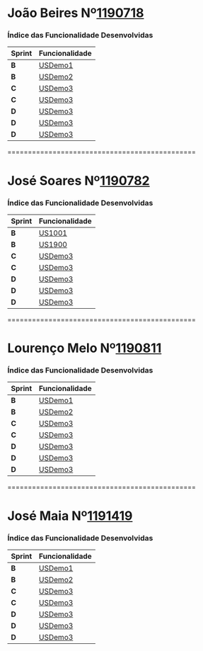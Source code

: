 João Beires Nº[1190718](./)
===============================


### Índice das Funcionalidade Desenvolvidas ###


| Sprint | Funcionalidade     |
|--------|--------------------|
| **B**  | [USDemo1](USDemo1) |
| **B**  | [USDemo2](USDemo2) |
| **C**  | [USDemo3](USDemo3) |
| **C**  | [USDemo3](USDemo4) |
| **D**  | [USDemo3](USDemo5) |
| **D**  | [USDemo3](USDemo6) |
| **D**  | [USDemo3](USDemo7) |


==============================================

José Soares Nº[1190782](/docs/1190782)
===============================


### Índice das Funcionalidade Desenvolvidas ###


| Sprint | Funcionalidade                 |
|--------|--------------------------------|
| **B**  | [US1001](/docs/1190782/US1001) |
| **B**  | [US1900](/docs/1190782/US1900) |
| **C**  | [USDemo3](USDemo3)             |
| **C**  | [USDemo3](USDemo4)             |
| **D**  | [USDemo3](USDemo5)             |
| **D**  | [USDemo3](USDemo6)             |
| **D**  | [USDemo3](USDemo7)             |


==============================================

Lourenço Melo Nº[1190811](./)
===============================


### Índice das Funcionalidade Desenvolvidas ###


| Sprint | Funcionalidade     |
|--------|--------------------|
| **B**  | [USDemo1](USDemo1) |
| **B**  | [USDemo2](USDemo2) |
| **C**  | [USDemo3](USDemo3) |
| **C**  | [USDemo3](USDemo4) |
| **D**  | [USDemo3](USDemo5) |
| **D**  | [USDemo3](USDemo6) |
| **D**  | [USDemo3](USDemo7) |


==============================================

José Maia Nº[1191419](./)
===============================


### Índice das Funcionalidade Desenvolvidas ###


| Sprint | Funcionalidade     |
|--------|--------------------|
| **B**  | [USDemo1](USDemo1) |
| **B**  | [USDemo2](USDemo2) |
| **C**  | [USDemo3](USDemo3) |
| **C**  | [USDemo3](USDemo4) |
| **D**  | [USDemo3](USDemo5) |
| **D**  | [USDemo3](USDemo6) |
| **D**  | [USDemo3](USDemo7) |